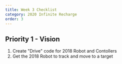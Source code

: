 ```yaml
---
title: Week 3 Checklist
category: 2020 Infinite Recharge
order: 3
---
```

## Priority 1 - Vision  
1. Create "Drive" code for 2018 Robot and Contollers
2. Get the 2018 Robot to track and move to a target  